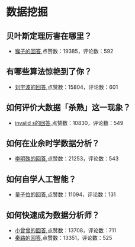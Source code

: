 #  数据挖掘 
## 贝叶斯定理厉害在哪里？
- [猴子的回答](https://www.zhihu.com/question/61298823/answer/1545994922),点赞数：19385，评论数：592
## 有哪些算法惊艳到了你？
- [刘宇波的回答](https://www.zhihu.com/question/26934313/answer/743798587),点赞数：15804，评论数：601
## 如何评价大数据「杀熟」这一现象？
- [invalid s的回答](https://www.zhihu.com/question/268104462/answer/335421582),点赞数：10830，评论数：549
## 如何在业余时学数据分析？
- [李明殊的回答](https://www.zhihu.com/question/22119753/answer/152679250),点赞数：21253，评论数：543
## 如何自学人工智能？
- [量子位的回答](https://www.zhihu.com/question/21277368/answer/550671387),点赞数：11094，评论数：131
## 如何快速成为数据分析师？
- [小曾曾的回答](https://www.zhihu.com/question/29265587/answer/984340116),点赞数：13708，评论数：711
- [秦路的回答](https://www.zhihu.com/question/29265587/answer/125091104),点赞数：13351，评论数：525
